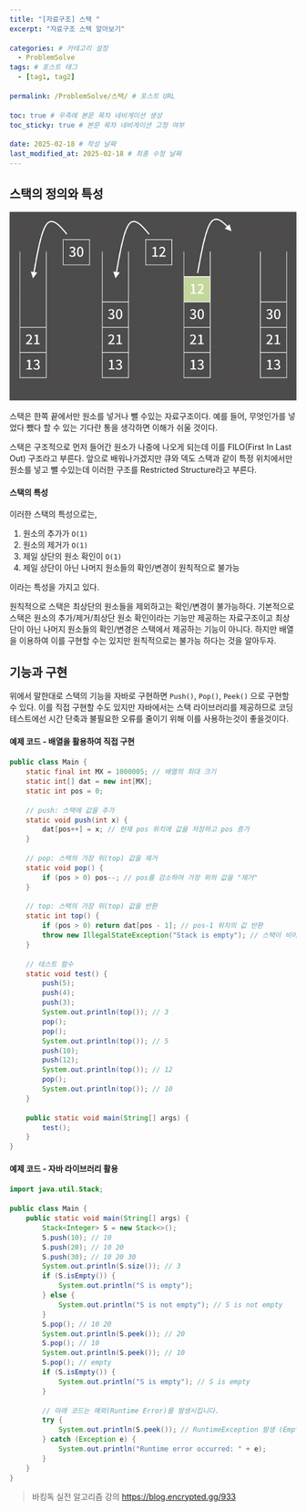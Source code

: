 ```yaml
---
title: "[자료구조] 스택 "
excerpt: "자료구조 스택 알아보기"

categories: # 카테고리 설정
  - ProblemSolve
tags: # 포스트 태그
  - [tag1, tag2]

permalink: /ProblemSolve/스택/ # 포스트 URL

toc: true # 우측에 본문 목차 네비게이션 생성
toc_sticky: true # 본문 목차 네비게이션 고정 여부

date: 2025-02-18 # 작성 날짜
last_modified_at: 2025-02-18 # 최종 수정 날짜
---
```


## 스택의 정의와 특성

![stack](/assets/images/posts_img/stack.png)

스택은 한쪽 끝에서만 원소를 넣거나 뺄 수있는 자료구조이다. 예를 들어, 무엇인가를 넣었다 뺐다 할 수 있는 기다란 통을 생각하면 이해가 쉬울 것이다.

스택은 구조적으로 먼저 들어간 원소가 나중에 나오게 되는데 이를 FILO(First In Last Out) 구조라고 부른다. 앞으로 배워나가겠지만 큐와 덱도 스택과 같이 특정 위치에서만 원소를 넣고 뺄 수있는데 이러한 구조를 Restricted Structure라고 부른다.

#### 스택의 특성

이러한 스택의 특성으로는,

1. 원소의 추가가 `O(1)`
2. 원소의 제거가 `O(1)`
3. 제일 상단의 원소 확인이 `O(1)`
4. 제일 상단이 아닌 나머지 원소들의 확인/변경이 원칙적으로 불가능

이라는 특성을 가지고 있다.

원칙적으로 스택은 최상단의 원소들을 제외하고는 확인/변경이 불가능하다. 기본적으로 스택은 원소의 추가/제거/최상단 원소 확인이라는 기능만 제공하는 자료구조이고 최상단이 아닌 나머지 원소들의 확인/변경은 스택에서 제공하는 기능이 아니다. 하지만 배열을 이용하여 이를 구현할 수는 있지만 원칙적으로는 불가능 하다는 것을 알아두자.

## 기능과 구현

위에서 말한대로 스택의 기능을 자바로 구현하면 `Push()`, `Pop()`, `Peek()` 으로 구현할 수 있다. 이를 직접 구현할 수도 있지만 자바에서는 스택 라이브러리를 제공하므로 코딩테스트에선 시간 단축과 불필요한 오류를 줄이기 위해 이를 사용하는것이 좋을것이다.

#### 예제 코드 - 배열을 활용하여 직접 구현
```java
public class Main {
    static final int MX = 1000005; // 배열의 최대 크기
    static int[] dat = new int[MX];
    static int pos = 0;

    // push: 스택에 값을 추가
    static void push(int x) {
        dat[pos++] = x; // 현재 pos 위치에 값을 저장하고 pos 증가
    }

    // pop: 스택의 가장 위(top) 값을 제거
    static void pop() {
        if (pos > 0) pos--; // pos를 감소하여 가장 위의 값을 "제거"
    }

    // top: 스택의 가장 위(top) 값을 반환
    static int top() {
        if (pos > 0) return dat[pos - 1]; // pos-1 위치의 값 반환
        throw new IllegalStateException("Stack is empty"); // 스택이 비어 있으면 예외 발생
    }

    // 테스트 함수
    static void test() {
        push(5);
        push(4);
        push(3);
        System.out.println(top()); // 3
        pop();
        pop();
        System.out.println(top()); // 5
        push(10);
        push(12);
        System.out.println(top()); // 12
        pop();
        System.out.println(top()); // 10
    }

    public static void main(String[] args) {
        test();
    }
}
```

#### 예제 코드 - 자바 라이브러리 활용

```java
import java.util.Stack;

public class Main {
    public static void main(String[] args) {
        Stack<Integer> S = new Stack<>();
        S.push(10); // 10
        S.push(20); // 10 20
        S.push(30); // 10 20 30
        System.out.println(S.size()); // 3
        if (S.isEmpty()) {
            System.out.println("S is empty");
        } else {
            System.out.println("S is not empty"); // S is not empty
        }
        S.pop(); // 10 20
        System.out.println(S.peek()); // 20
        S.pop(); // 10
        System.out.println(S.peek()); // 10
        S.pop(); // empty
        if (S.isEmpty()) {
            System.out.println("S is empty"); // S is empty
        }
        
        // 아래 코드는 예외(Runtime Error)를 발생시킵니다.
        try {
            System.out.println(S.peek()); // RuntimeException 발생 (EmptyStackException)
        } catch (Exception e) {
            System.out.println("Runtime error occurred: " + e);
        }
    }
}
```

> 바킹독 실전 알고리즘 강의 https://blog.encrypted.gg/933